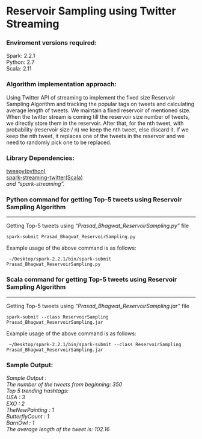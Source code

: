 Reservoir Sampling using Twitter Streaming
=====================================================


### Enviroment versions required:

Spark: 2.2.1  
Python: 2.7  
Scala: 2.11

### Algorithm implementation approach:
Using Twitter API of streaming to implement the fixed size Reservoir Sampling Algorithm and tracking the popular tags on tweets and calculating average length of tweets. We maintain a fixed reservoir of mentioned size. When the twitter stream is coming till the reservoir size number of tweets, we directly store them in the reservoir. After that, for the nth tweet, with probability (reservoir size / n)  we keep the nth tweet, else discard it. If we keep the nth tweet, it replaces one of the tweets in the reservoir and we need to randomly pick one to be replaced.  


### Library Dependencies: 

[tweepy(python)](http://docs.tweepy.org/en/v3.5.0/)  
[spark-streaming-twitter(Scala)](http://bahir.apache.org/docs/spark/current/spark-streaming-twitter/)  
_and “spark-streaming”._  


### Python command for getting Top-5 tweets using Reservoir Sampling Algorithm

* * *

Getting Top-5 tweets using _“Prasad\_Bhagwat\_ReservoirSampling.py”_ file

    spark-submit Prasad_Bhagwat_ReservoirSampling.py
    

Example usage of the above command is as follows:  

     ~/Desktop/spark-2.2.1/bin/spark-submit Prasad_Bhagwat_ReservoirSampling.py


### Scala command for getting Top-5 tweets using Reservoir Sampling Algorithm

* * *

Getting Top-5 tweets using _“Prasad\_Bhagwat\_ReservoirSampling.jar”_ file

    spark-submit --class ReservoirSampling Prasad_Bhagwat_ReservoirSampling.jar
    

Example usage of the above command is as follows:  

     ~/Desktop/spark-2.2.1/bin/spark-submit --class ReservoirSampling Prasad_Bhagwat_ReservoirSampling.jar

### Sample Output:

_Sample Output :_  
_The number of the tweets from beginning: 350_  
_Top 5 trending hashtags:_  
_USA : 3_  
_EXO : 2_  
_TheNewPainting : 1_  
_ButterflyCount : 1_  
_BarnOwl : 1_  
_The average length of the tweet is: 102.16_  
